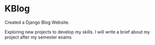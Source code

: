 # KBlog
 Created a Django Blog Website. 

 Exploring new projects to develop my skills.
 I will write a brief about my project after my semester exams
